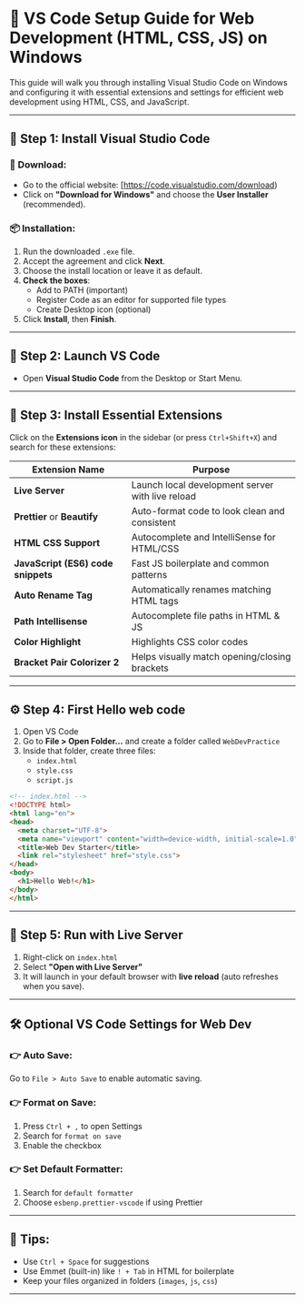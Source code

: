 # 🧰 VS Code Setup Guide for Web Development (HTML, CSS, JS) on Windows

This guide will walk you through installing Visual Studio Code on Windows and configuring it with essential extensions and settings for efficient web development using HTML, CSS, and JavaScript.

---

## 🧱 Step 1: Install Visual Studio Code

### 🔗 Download:

- Go to the official website: [https://code.visualstudio.com/download)
- Click on **"Download for Windows"** and choose the **User Installer** (recommended).

### 📦 Installation:

1. Run the downloaded `.exe` file.
2. Accept the agreement and click **Next**.
3. Choose the install location or leave it as default.
4. **Check the boxes**:
   - Add to PATH (important)
   - Register Code as an editor for supported file types
   - Create Desktop icon (optional)
5. Click **Install**, then **Finish**.

---

## 🧰 Step 2: Launch VS Code

- Open **Visual Studio Code** from the Desktop or Start Menu.

---

## 🧩 Step 3: Install Essential Extensions

Click on the **Extensions icon** in the sidebar (or press `Ctrl+Shift+X`) and search for these extensions:

| Extension Name                     | Purpose                                          |
| ---------------------------------- | ------------------------------------------------ |
| **Live Server**                    | Launch local development server with live reload |
| **Prettier** or **Beautify**       | Auto-format code to look clean and consistent    |
| **HTML CSS Support**               | Autocomplete and IntelliSense for HTML/CSS       |
| **JavaScript (ES6) code snippets** | Fast JS boilerplate and common patterns          |
| **Auto Rename Tag**                | Automatically renames matching HTML tags         |
| **Path Intellisense**              | Autocomplete file paths in HTML & JS             |
| **Color Highlight**                | Highlights CSS color codes                       |
| **Bracket Pair Colorizer 2**       | Helps visually match opening/closing brackets    |

---

## ⚙️ Step 4: First Hello web code 

1. Open VS Code
2. Go to **File > Open Folder...** and create a folder called `WebDevPractice`
3. Inside that folder, create three files:
   - `index.html`
   - `style.css`
   - `script.js`

```html
<!-- index.html -->
<!DOCTYPE html>
<html lang="en">
<head>
  <meta charset="UTF-8">
  <meta name="viewport" content="width=device-width, initial-scale=1.0">
  <title>Web Dev Starter</title>
  <link rel="stylesheet" href="style.css">
</head>
<body>
  <h1>Hello Web!</h1>
</body>
</html>
```

---

## 🚀 Step 5: Run with Live Server

1. Right-click on `index.html`
2. Select **"Open with Live Server"**
3. It will launch in your default browser with **live reload** (auto refreshes when you save).

---

## 🛠️ Optional VS Code Settings for Web Dev

### 👉 Auto Save:

Go to `File > Auto Save` to enable automatic saving.

### 👉 Format on Save:

1. Press `Ctrl + ,` to open Settings
2. Search for `format on save`
3. Enable the checkbox

### 👉 Set Default Formatter:

1. Search for `default formatter`
2. Choose `esbenp.prettier-vscode` if using Prettier

---

## 🧠 Tips:

- Use `Ctrl + Space` for suggestions
- Use Emmet (built-in) like `! + Tab` in HTML for boilerplate
- Keep your files organized in folders (`images`, `js`, `css`)

---


